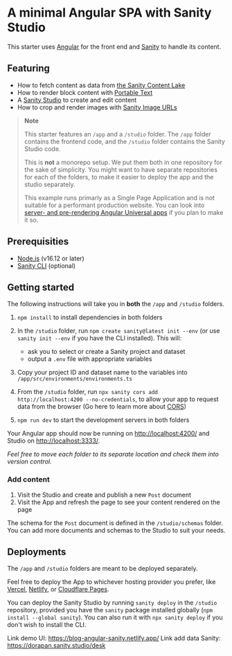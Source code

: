 # A minimal Angular SPA with Sanity Studio

This starter uses [Angular](https://angular.io/) for the front end and [Sanity](https://www.sanity.io/) to handle its content.

## Featuring

- How to fetch content as data from [the Sanity Content Lake](https://www.sanity.io/docs/datastore)
- How to render block content with [Portable Text](https://www.sanity.io/docs/presenting-block-text)
- A [Sanity Studio](https://www.sanity.io/docs/sanity-studio) to create and edit content
- How to crop and render images with [Sanity Image URLs](https://www.sanity.io/docs/image-url)

> **Note**
>
> This starter features an `/app` and a `/studio` folder. The `/app` folder contains the frontend code, and the `/studio` folder contains the Sanity Studio code.
>
> This is **not** a monorepo setup. We put them both in one repository for the sake of simplicity. You might want to have separate repositories for each of the folders, to make it easier to deploy the app and the studio separately.
>
> This example runs primarly as a Single Page Application and is not suitable for a performant production website. You can look into [server- and pre-rendering Angular Universal apps](https://angular.io/guide/universal) if you plan to make it so.

## Prerequisities

- [Node.js](https://nodejs.org/en/) (v16.12 or later)
- [Sanity CLI](https://www.sanity.io/docs/getting-started-with-sanity-cli) (optional)

## Getting started

The following instructions will take you in **both** the `/app` and `/studio` folders.

1. `npm install` to install dependencies in both folders
2. In the `/studio` folder, run `npm create sanity@latest init --env` (or use `sanity init --env` if you have the CLI installed). This will:

   - ask you to select or create a Sanity project and dataset
   - output a `.env` file with appropriate variables

3. Copy your project ID and dataset name to the variables into `/app/src/environments/environments.ts`
4. From the `/studio` folder, run `npx sanity cors add http://localhost:4200 --no-credentials`, to allow your app to request data from the browser (Go here to learn more about [CORS](https://www.sanity.io/docs/cors))
5. `npm run dev` to start the development servers in both folders

Your Angular app should now be running on [http://localhost:4200/](http://localhost:4200/) and Studio on [http://localhost:3333/](http://localhost:3333/).

_Feel free to move each folder to its separate location and check them into version control._

### Add content

1. Visit the Studio and create and publish a new `Post` document
2. Visit the App and refresh the page to see your content rendered on the page

The schema for the `Post` document is defined in the `/studio/schemas` folder. You can add more documents and schemas to the Studio to suit your needs.

## Deployments

The `/app` and `/studio` folders are meant to be deployed separately.

Feel free to deploy the App to whichever hosting provider you prefer, like [Vercel](https://vercel.com/), [Netlify](https://netlify.com), or [Cloudflare Pages](https://pages.cloudflare.com).

You can deploy the Sanity Studio by running `sanity deploy` in the `/studio` repository, provided you have the `sanity` package installed globally (`npm install --global sanity`). You can also run it with `npx sanity deploy` if you don't wish to install the CLI.

Link demo UI: https://blog-angular-sanity.netlify.app/
Link add data Sanity: https://dorapan.sanity.studio/desk
